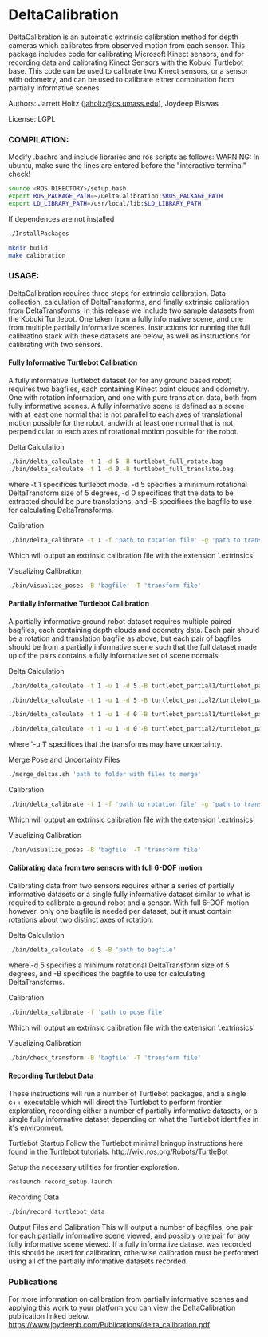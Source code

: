 # DeltaCalibration

DeltaCalibration is an automatic extrinsic calibration method for depth cameras which calibrates from observed motion from each sensor. 
This package includes code for calibrating Microsoft Kinect sensors, and for recording data and calibrating Kinect Sensors with the Kobuki Turtlebot base. This code can be used to calibrate two Kinect sensors, or a sensor with odometry, and can be used to calibrate either combination from partially informative scenes.

Authors: Jarrett Holtz (jaholtz@cs.umass.edu), Joydeep Biswas

License: LGPL

### COMPILATION:

Modify .bashrc and include libraries and ros scripts as follows: WARNING: In ubuntu, make sure the lines are entered before the "interactive terminal" check!

```bash
source <ROS DIRECTORY>/setup.bash
export ROS_PACKAGE_PATH=~/DeltaCalibration:$ROS_PACKAGE_PATH
export LD_LIBRARY_PATH=/usr/local/lib:$LD_LIBRARY_PATH
```

If dependences are not installed

```bash
./InstallPackages

mkdir build
make calibration
```
### USAGE:
DeltaCalibration requires three steps for extrinsic calibration. Data collection, calculation of DeltaTransforms, and finally extrinsic calibration from DeltaTransforms. In this release we include two sample datasets from the Kobuki Turtlebot. One taken from a fully informative scene, and one from multiple partially informative scenes. Instructions for running the full calibratino stack with these datasets are below, as well as instructions for calibrating with two sensors.

#### Fully Informative Turtlebot Calibration
A fully informative Turtlebot dataset (or for any ground based robot) requires two bagfiles, each containing Kinect point clouds and odometry. One with rotation information, and one with pure translation data, both from fully informative scenes. A fully informative scene is defined as a scene with at least one normal that is not parallel to each axes of translational motion possible for the robot, andwith at least one normal that is not perpendicular to each axes of rotational motion possible for the robot.

Delta Calculation
```bash
./bin/delta_calculate -t 1 -d 5 -B turtlebot_full_rotate.bag
./bin/delta_calculate -t 1 -d 0 -B turtlebot_full_translate.bag
```
where -t 1 specifices turtlebot mode, -d 5 specifies a minimum rotational DeltaTransform size of 5 degrees, -d 0 specifices that the data to be extracted should be pure translations, and -B specifices the bagfile to use for calculating DeltaTransforms.

Calibration
```bash
./bin/delta_calibrate -t 1 -f 'path to rotation file' -g 'path to translation file'
```
Which will output an extrinsic calibration file with the extension '.extrinsics'

Visualizing Calibration
```bash
./bin/visualize_poses -B 'bagfile' -T 'transform file'
```

#### Partially Informative Turtlebot Calibration
A partially informative ground robot dataset requires multiple paired bagfiles, each containing depth clouds and odometry data. Each pair should be a rotation and translation bagfile as above, but each pair of bagfiles should be from a partially informative scene such that the full dataset made up of the pairs contains a fully informative set of scene normals.

Delta Calculation
```bash
./bin/delta_calculate -t 1 -u 1 -d 5 -B turtlebot_partial1/turtlebot_partial1_rotate

./bin/delta_calculate -t 1 -u 1 -d 5 -B turtlebot_partial2/turtlebot_partial2_rotate

./bin/delta_calculate -t 1 -u 1 -d 0 -B turtlebot_partial1/turtlebot_partial1_translate

./bin/delta_calculate -t 1 -u 1 -d 0 -B turtlebot_partial2/turtlebot_partial2_translate
```
where '-u 1' specifices that the transforms may have uncertainty.

Merge Pose and Uncertainty Files
```bash
./merge_deltas.sh 'path to folder with files to merge'
```

Calibration
```bash
./bin/delta_calibrate -t 1 -f 'path to rotation file' -g 'path to translation file'
```
Which will output an extrinsic calibration file with the extension '.extrinsics'

Visualizing Calibration
```bash
./bin/visualize_poses -B 'bagfile' -T 'transform file'
```

#### Calibrating data from two sensors with full 6-DOF motion
Calibrating data from two sensors requires either a series of partially informative datasets or a single fully informative dataset similar to what is required to calibrate a ground robot and a sensor. With full 6-DOF motion however, only one bagfile is needed per dataset, but it must contain rotations about two distinct axes of rotation.

Delta Calculation
```bash
./bin/delta_calculate -d 5 -B 'path to bagfile'
```
where -d 5 specifies a minimum rotational DeltaTransform size of 5 degrees, and -B specifices the bagfile to use for calculating DeltaTransforms.

Calibration
```bash
./bin/delta_calibrate -f 'path to pose file'
```
Which will output an extrinsic calibration file with the extension '.extrinsics'

Visualizing Calibration
```bash
./bin/check_transform -B 'bagfile' -T 'transform file'
```

#### Recording Turtlebot Data
These instructions will run a number of Turtlebot packages, and a single c++ executable which will direct the Turtlebot to perform frontier exploration, recording either a number of partially informative datasets, or a single fully informative dataset depending on what the Turtlebot identifies in it's environment.

Turtlebot Startup
Follow the Turtlebot minimal bringup instructions here found in the Turtlebot tutorials.
http://wiki.ros.org/Robots/TurtleBot

Setup the necessary utilities for frontier exploration.
```bash
roslaunch record_setup.launch
```

Recording Data
```bash
./bin/record_turtlebot_data
```

Output Files and Calibration
This will output a number of bagfiles, one pair for each partially informative scene viewed, and possibly one pair for any fully informative scene viewed. If a fully informative dataset was recorded this should be used for calibration, otherwise calibration must be performed using all of the partially informative datasets recorded.

### Publications
For more information on calibration from partially informative scenes and applying this work to your platform you can view the DeltaCalibration publication linked below.
https://www.joydeepb.com/Publications/delta_calibration.pdf
